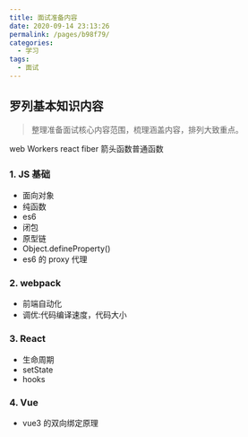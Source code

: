 ```yaml
---
title: 面试准备内容
date: 2020-09-14 23:13:26
permalink: /pages/b98f79/
categories:
  - 学习
tags:
  - 面试
---
```


## 罗列基本知识内容

> 整理准备面试核心内容范围，梳理涵盖内容，排列大致重点。

web Workers
react fiber
箭头函数普通函数

### 1. JS 基础

- 面向对象
- 纯函数
- es6
- 闭包
- 原型链
- Object.defineProperty()
- es6 的 proxy 代理

### 2. webpack

- 前端自动化
- 调优:代码编译速度，代码大小

### 3. React

- 生命周期
- setState
- hooks

### 4. Vue

- vue3 的双向绑定原理
